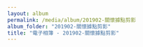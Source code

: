 ```yaml
---
layout: album
permalink: /media/album/201902-關懷據點剪影
album_folder: "201902-關懷據點剪影"
title: "電子相簿 - 201902-關懷據點剪影"
---
```

